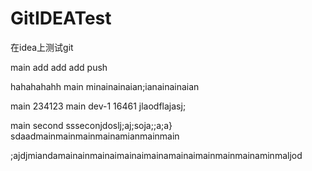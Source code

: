 # GitIDEATest
在idea上测试git 

main add add add push 

hahahahahh main minainainaian;ianainainaian

main 234123 main  dev-1 16461 jlaodflajasj;

main second ssseconjdoslj;aj;soja;;a;a} sdaadmainmainmainmainamianmainmain

;ajdjmiandamainainmainaimainaimainamainaimainmainmainaminmaljod
